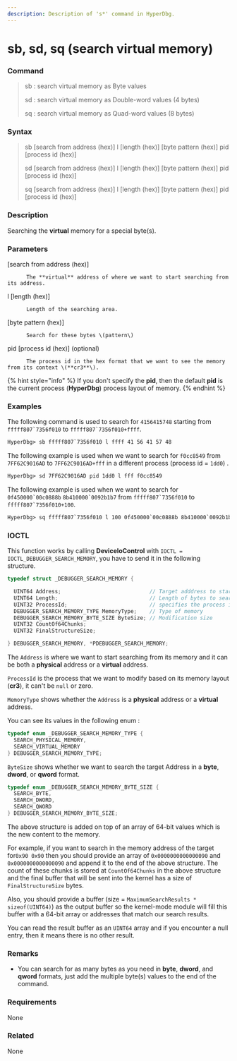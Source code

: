 ```yaml
---
description: Description of 's*' command in HyperDbg.
---
```


# sb, sd, sq \(search virtual memory\)

### Command

> sb : search virtual memory as Byte values
>
> sd : search virtual memory as Double-word values \(4 bytes\)
>
> sq : search virtual memory as Quad-word values \(8 bytes\)

### Syntax

> sb \[search from address \(hex\)\] l \[length \(hex\)\] \[byte pattern \(hex\)\] pid \[process id \(hex\)\]
>
> sd \[search from address \(hex\)\] l \[length \(hex\)\] \[byte pattern \(hex\)\] pid \[process id \(hex\)\]
>
> sq \[search from address \(hex\)\] l \[length \(hex\)\] \[byte pattern \(hex\)\] pid \[process id \(hex\)\]

### Description

Searching the **virtual** memory for a special byte\(s\).

### Parameters

\[search from address \(hex\)\]

          The **virtual** address of where we want to start searching from its address.

l \[length \(hex\)\]

          Length of the searching area.

\[byte pattern \(hex\)\]

          Search for these bytes \(pattern\)

pid \[process id \(hex\)\]  \(optional\)

          The process id in the hex format that we want to see the memory from its context \(**cr3**\).

{% hint style="info" %}
If you don't specify the **pid**, then the default **pid** is the current process \(**HyperDbg**\) process layout of memory.
{% endhint %}

### Examples

The following command is used to search for `4156415748` starting from ``fffff807`7356f010`` to ``fffff807`7356f010+ffff``.

```diff
HyperDbg> sb fffff807`7356f010 l ffff 41 56 41 57 48 
```

The following example is used when we want to search for `f0cc8549` from `7FF62C9016AD` to `7FF62C9016AD+fff` in a different process \(process id = `1dd0`\) .

```diff
HyperDbg> sd 7FF62C9016AD pid 1dd0 l fff f0cc8549 
```

The following example is used when we want to search for ``0f450000`00c0888b`` ``8b410000`0092b1b7`` from ``fffff807`7356f010`` to ``fffff807`7356f010+100``.

```diff
HyperDbg> sq fffff807`7356f010 l 100 0f450000`00c0888b 8b410000`0092b1b7
```

### IOCTL

This function works by calling **DeviceIoControl** with `IOCTL = IOCTL_DEBUGGER_SEARCH_MEMORY`, you have to send it in the following structure.

```c
typedef struct _DEBUGGER_SEARCH_MEMORY {

  UINT64 Address;                            // Target adddress to start searching
  UINT64 Length;                             // Length of bytes to search
  UINT32 ProcessId;                          // specifies the process id
  DEBUGGER_SEARCH_MEMORY_TYPE MemoryType;    // Type of memory
  DEBUGGER_SEARCH_MEMORY_BYTE_SIZE ByteSize; // Modification size
  UINT32 CountOf64Chunks;
  UINT32 FinalStructureSize;

} DEBUGGER_SEARCH_MEMORY, *PDEBUGGER_SEARCH_MEMORY;
```

 The `Address` is where we want to start searching from its memory and it can be both a **physical** address or a **virtual** address.

`ProcessId` is the process that we want to modify based on its memory layout \(**cr3**\), it can't be `null` or zero.

`MemoryType` shows whether the `Address` is a **physical** address or a **virtual** address.

You can see its values in the following enum :

```c
typedef enum _DEBUGGER_SEARCH_MEMORY_TYPE {
  SEARCH_PHYSICAL_MEMORY,
  SEARCH_VIRTUAL_MEMORY
} DEBUGGER_SEARCH_MEMORY_TYPE;
```

`ByteSize` shows whether we want to search the target Address in a **byte**, **dword**, or **qword** format. 

```c
typedef enum _DEBUGGER_SEARCH_MEMORY_BYTE_SIZE {
  SEARCH_BYTE,
  SEARCH_DWORD,
  SEARCH_QWORD
} DEBUGGER_SEARCH_MEMORY_BYTE_SIZE;
```

The above structure is added on top of an array of 64-bit values which is the new content to the memory. 

For example, if you want to search in the memory address of  the target for`0x90 0x90` then you should provide an array of `0x0000000000000090` and `0x0000000000000090` and append it to the end of the above structure. The count of these chunks is stored at `CountOf64Chunks` in the above structure and the final buffer that will be sent into the kernel has a size of `FinalStructureSize` bytes. 

Also, you should provide a buffer \(size = `MaximumSearchResults * sizeof(UINT64)`\) as the output buffer so the kernel-mode module will fill this buffer with a 64-bit array or addresses that match our search results.

You can read the result buffer as an `UINT64` array and if you encounter a null entry, then it means there is no other result.

### **Remarks**

* You can search for as many bytes as you need in **byte**, **dword**, and **qword** formats, just add the multiple byte\(s\) values to the end of the command. 

### Requirements

None

### Related

None

